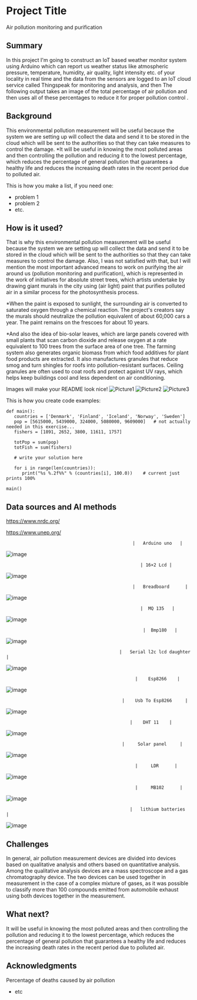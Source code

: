 # Project Title

Air pollution monitoring and purification
## Summary

 In this project I'm going to construct an IoT based weather monitor system using Arduino which can report us weather status like atmospheric pressure, temperature, humidity, air quality, light intensity etc. of your locality in real time and the data from the sensors are logged to an IoT cloud service called Thingspeak for monitoring and analysis, and then The following output takes an image of the total percentage of air pollution and then uses all of these percentages  to reduce  it for proper  pollution control .

## Background

This environmental pollution measurement will be useful because the system we are setting up will collect the data and send it to be stored in the cloud which will be sent to the authorities so that they can take measures to control the damage.
*It will be useful in knowing the most polluted areas and then controlling the pollution and reducing it to the lowest percentage, which reduces the percentage of general pollution that guarantees a healthy life and reduces the increasing death rates in the recent period due to polluted air.

This is how you make a list, if you need one:
* problem 1
* problem 2
* etc.


## How is it used?

That is why this environmental pollution measurement will be useful because the system we are setting up will collect the data and send it to be stored in the cloud which will be sent to the authorities so that they can take measures to control the damage.
Also, I was not satisfied with that, but I will mention the most important advanced means to work on purifying the air around us (pollution monitoring and purification), which is represented in the work of initiatives for absolute street trees, which artists undertake by drawing giant murals in the city using (air light) paint that purifies polluted air in a similar process for the photosynthesis process.

*When the paint is exposed to sunlight, the surrounding air is converted to saturated oxygen through a chemical reaction. The project's creators say the murals should neutralize the pollution equivalent of about 60,000 cars a year. The paint remains on the frescoes for about 10 years.

*And also the idea of ​​bio-solar leaves, which are large panels covered with small plants that scan carbon dioxide and release oxygen at a rate equivalent to 100 trees from the surface area of ​​one tree. The farming system also generates organic biomass from which food additives for plant food products are extracted.
It also manufactures granules that reduce smog and turn shingles for roofs into pollution-resistant surfaces. Ceiling granules are often used to coat roofs and protect against UV rays, which helps keep buildings cool and less dependent on air conditioning.

Images will make your README look nice!
![Picture1](https://user-images.githubusercontent.com/96638371/159126247-25cb7b2a-6d7f-463a-ade8-ca759adb7d77.jpg)
![Picture2](https://user-images.githubusercontent.com/96638371/159126254-38d594e6-d732-441f-9f5c-2f28cc1614c3.png)
![Picture3](https://user-images.githubusercontent.com/96638371/159126267-cd173af4-de65-4990-8eba-9e2572da00b1.png)




This is how you create code examples:
```
def main():
   countries = ['Denmark', 'Finland', 'Iceland', 'Norway', 'Sweden']
   pop = [5615000, 5439000, 324000, 5080000, 9609000]   # not actually needed in this exercise...
   fishers = [1891, 2652, 3800, 11611, 1757]

   totPop = sum(pop)
   totFish = sum(fishers)

   # write your solution here

   for i in range(len(countries)):
      print("%s %.2f%%" % (countries[i], 100.0))    # current just prints 100%

main()
```


## Data sources and AI methods
https://www.nrdc.org/

https://www.unep.org/


                                                    |   Arduino uno   |

![image](https://user-images.githubusercontent.com/96638371/159126620-a3c33f60-f053-4ceb-9051-a6fb94ae986e.png)


                                                       | 16×2 Lcd |

![image](https://user-images.githubusercontent.com/96638371/159126641-fd41b8c2-ac53-410e-ad88-afd819d4bf3c.png) 

 
                                                    |   Breadboard      |

![image](https://user-images.githubusercontent.com/96638371/159126652-63333caf-d121-4e8b-be1f-d7f5ea2739da.png) 


                                                       |  MQ 135   |

![image](https://user-images.githubusercontent.com/96638371/159126658-1ee72366-ed5f-4bc5-902d-b1643ef67b0a.png) 


                                                        |  Bmp180   |

![image](https://user-images.githubusercontent.com/96638371/159126681-04d71f44-8bd5-4568-b951-90831b529556.png)


                                               |   Serial l2c lcd daughter  |

![image](https://user-images.githubusercontent.com/96638371/159126690-f0230b98-5457-43b4-af93-151603df54e7.png)

                                                     |    Esp8266    |

![image](https://user-images.githubusercontent.com/96638371/159126698-f1e41204-f0c9-4fe0-9e1b-32b31e9e4827.png)


                                                |    Usb To Esp8266     |

![image](https://user-images.githubusercontent.com/96638371/159126710-e7218d1c-8e10-4e05-b55a-16caaa12cd3d.png)

                                                   |    DHT 11    |

![image](https://user-images.githubusercontent.com/96638371/159126734-69c5bbb2-d40b-4555-93e8-c965edaeae35.png)


                                                |     Solar panel     |

![image](https://user-images.githubusercontent.com/96638371/159126739-f20b3dda-ee65-4154-b00a-2b5e8297abb4.png)


                                                     |     LDR      | 

![image](https://user-images.githubusercontent.com/96638371/159126747-f35fd653-a56f-422a-b8a1-6245331a98a3.png)


                                                     |     MB102      |

![image](https://user-images.githubusercontent.com/96638371/159126756-97570f0e-b647-4b7e-8f7a-2fa1ef05a069.png)


                                                   |   lithium batteries     |
![image](https://user-images.githubusercontent.com/96638371/159126777-701826df-f185-4112-8f37-3c86d5717353.png)



## Challenges

In general, air pollution measurement devices are divided into devices based on qualitative analysis and others based on quantitative analysis. Among the qualitative analysis devices are a mass spectroscope and a gas chromatography device. The two devices can be used together in measurement in the case of a complex mixture of gases, as it was possible to classify more than 100 compounds emitted from automobile exhaust using both devices together in the measurement.
## What next?

It will be useful in knowing the most polluted areas and then controlling the pollution and reducing it to the lowest percentage, which reduces the percentage of general pollution that guarantees a healthy life and reduces the increasing death rates in the recent period due to polluted air.

## Acknowledgments
Percentage of deaths caused by air pollution

 
* etc
